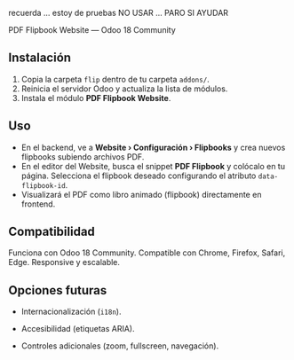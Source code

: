 recuerda ... estoy de pruebas   NO USAR ...   PARO SI AYUDAR

PDF Flipbook Website — Odoo 18 Community

## Instalación

1. Copia la carpeta `flip` dentro de tu carpeta `addons/`.
2. Reinicia el servidor Odoo y actualiza la lista de módulos.
3. Instala el módulo **PDF Flipbook Website**.

## Uso

- En el backend, ve a **Website › Configuración › Flipbooks** y crea nuevos flipbooks subiendo archivos PDF.
- En el editor del Website, busca el snippet **PDF Flipbook** y colócalo en tu página. Selecciona el flipbook deseado configurando el atributo `data-flipbook-id`.
- Visualizará el PDF como libro animado (flipbook) directamente en frontend.

## Compatibilidad

Funciona con Odoo 18 Community. Compatible con Chrome, Firefox, Safari, Edge. Responsive y escalable.

## Opciones futuras

- Internacionalización (`i18n`).
- Accesibilidad (etiquetas ARIA).

- Controles adicionales (zoom, fullscreen, navegación).
